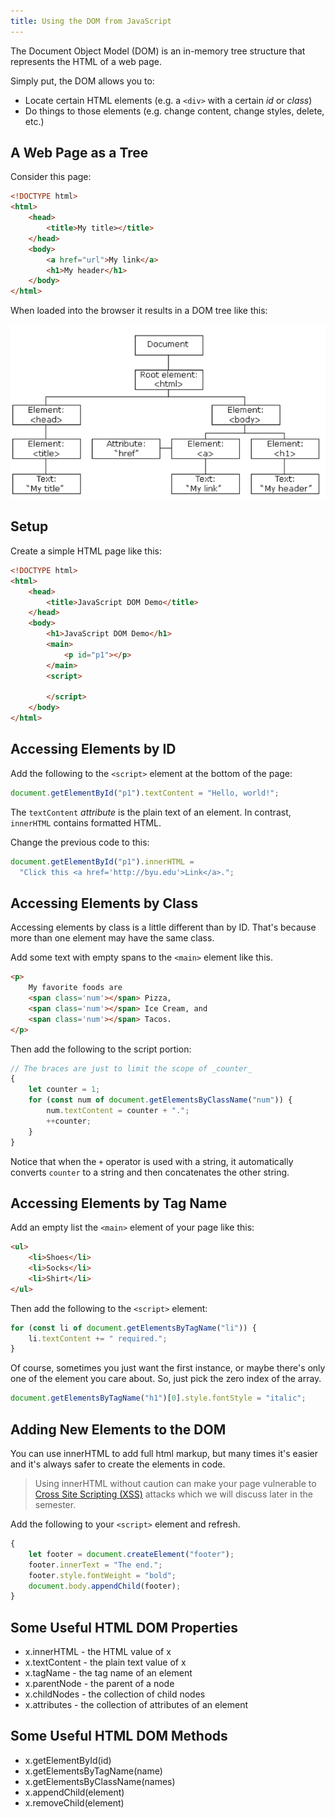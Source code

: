 ```yaml
---
title: Using the DOM from JavaScript
---
```

The Document Object Model (DOM) is an in-memory tree structure that represents the HTML of a web page.

Simply put, the DOM allows you to:

* Locate certain HTML elements (e.g. a `<div>` with a certain *id* or *class*)
* Do things to those elements (e.g. change content, change styles, delete, etc.)

## A Web Page as a Tree

Consider this page:
```html
<!DOCTYPE html>
<html>
    <head>
        <title>My title></title>
    </head>
    <body>
        <a href="url">My link</a>
        <h1>My header</h1>
    </body>
</html>
```

When loaded into the browser it results in a DOM tree like this:

![The DOM interpreted as a tree diagram](images/DomTree.png)

## Setup

Create a simple HTML page like this:

```html
<!DOCTYPE html>
<html>
    <head>
        <title>JavaScript DOM Demo</title>
    </head>
    <body>
        <h1>JavaScript DOM Demo</h1>
        <main>
            <p id="p1"></p>
        </main>
        <script>
            
        </script>
    </body>    
</html>
```

## Accessing Elements by ID

Add the following to the `<script>` element at the bottom of the page:

```js
document.getElementById("p1").textContent = "Hello, world!";
```

The `textContent` *attribute* is the plain text of an element. In contrast, `innerHTML` contains formatted HTML.

Change the previous code to this:

```js
document.getElementById("p1").innerHTML =
  "Click this <a href='http://byu.edu'>Link</a>.";
```

## Accessing Elements by Class

Accessing elements by class is a little different than by ID. That's because more than one element may have the same class.

Add some text with empty spans to the `<main>` element like this.

```html
<p>
    My favorite foods are
    <span class='num'></span> Pizza,
    <span class='num'></span> Ice Cream, and
    <span class='num'></span> Tacos.
</p>
```

Then add the following to the script portion:

```js
// The braces are just to limit the scope of _counter_
{
    let counter = 1;
    for (const num of document.getElementsByClassName("num")) {
        num.textContent = counter + ".";
        ++counter;
    }
}
```

Notice that when the `+` operator is used with a string, it automatically converts `counter` to a string and then concatenates the other string.

## Accessing Elements by Tag Name

Add an empty list the `<main>` element of your page like this:

```html
<ul>
    <li>Shoes</li>
    <li>Socks</li>
    <li>Shirt</li>
</ul>
```
Then add the following to the `<script>` element:

```js
for (const li of document.getElementsByTagName("li")) {
    li.textContent += " required.";
}
```

Of course, sometimes you just want the first instance, or maybe there's only one of the element you care about. So, just pick the zero index of the array.

```js
document.getElementsByTagName("h1")[0].style.fontStyle = "italic";
```

## Adding New Elements to the DOM

You can use innerHTML to add full html markup, but many times it's easier and it's always safer to create the elements in code.

> Using innerHTML without caution can make your page vulnerable to [Cross Site Scripting (XSS)](https://owasp.org/www-community/attacks/xss/) attacks which we will discuss later in the semester.

Add the following to your `<script>` element and refresh.

```js
{
    let footer = document.createElement("footer");
    footer.innerText = "The end.";
    footer.style.fontWeight = "bold";
    document.body.appendChild(footer);
}
```

## Some Useful HTML DOM Properties

* x.innerHTML - the HTML value of x
* x.textContent - the plain text value of x
* x.tagName - the tag name of an element
* x.parentNode - the parent of a node
* x.childNodes - the collection of child nodes
* x.attributes - the collection of attributes of an element

## Some Useful HTML DOM Methods
* x.getElementById(id)
* x.getElementsByTagName(name)
* x.getElementsByClassName(names)
* x.appendChild(element)
* x.removeChild(element)